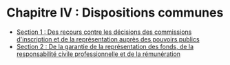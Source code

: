 # Chapitre IV : Dispositions communes

- [Section 1 : Des recours contre les décisions des commissions d'inscription et de la représentation auprès des pouvoirs publics](section-1)
- [Section 2 : De la garantie de la représentation des fonds, de la responsabilité civile professionnelle et de la rémunération](section-2)

